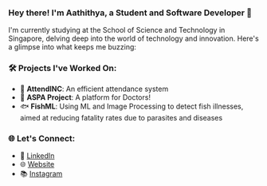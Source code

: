 ### Hey there! I'm Aathithya, a Student and Software Developer 🚀

I'm currently studying at the School of Science and Technology in Singapore, delving deep into the world of technology and innovation. Here's a glimpse into what keeps me buzzing:

### 🛠️ Projects I've Worked On:
- 📝 **AttendINC**: An efficient attendance system
- 🌱 **ASPA Project**: A platform for Doctors!
- 🐟 **FishML**: Using ML and Image Processing to detect fish illnesses, aimed at reducing fatality rates due to parasites and diseases

### 🌐 Let's Connect:
- 📌 [LinkedIn](https://www.linkedin.com/in/aathithya-j)
- 🌐 [Website](https://aathithya.vercel.app)
- 📚 [Instagram](https://www.instagram.com/aathithya.j/)
